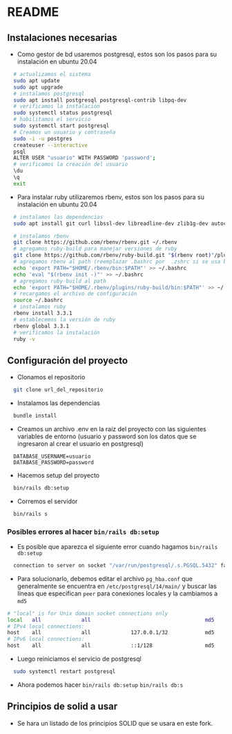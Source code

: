 # README

## Instalaciones necesarias
- Como gestor de bd usaremos postgresql, estos son los pasos para su instalación en ubuntu 20.04
```bash
  # actualizamos el sistema
  sudo apt update
  sudo apt upgrade
  # instalamos postgresql
  sudo apt install postgresql postgresql-contrib libpq-dev
  # verificamos la instalación
  sudo systemctl status postgresql
  # habilitamos el servicio
  sudo systemctl start postgresql
  # Creamos un usuario y contraseña
  sudo -i -u postgres
  createuser --interactive
  psql
  ALTER USER "usuario" WITH PASSWORD 'password';
  # verificamos la creación del usuario
  \du
  \q
  exit
```
  
- Para instalar ruby utilizaremos rbenv, estos son los pasos para su instalación en ubuntu 20.04
```bash
  # instalamos las dependencias
  sudo apt install git curl libssl-dev libreadline-dev zlib1g-dev autoconf bison build-essential libyaml-dev libsqlite3-dev sqlite3 libxml2-dev libxslt1-dev libcurl4-openssl-dev software-properties-common libffi-dev

  # instalamos rbenv
  git clone https://github.com/rbenv/rbenv.git ~/.rbenv
  # agregamos ruby-build para manejar versiones de ruby
  git clone https://github.com/rbenv/ruby-build.git "$(rbenv root)"/plugins/ruby-build
  # agregamos rbenv al path (reemplazar .bashrc por  .zshrc si se usa bash)
  echo 'export PATH="$HOME/.rbenv/bin:$PATH"' >> ~/.bashrc
  echo 'eval "$(rbenv init -)"' >> ~/.bashrc
  # agregamos ruby-build al path
  echo 'export PATH="$HOME/.rbenv/plugins/ruby-build/bin:$PATH"' >> ~/.bashrc
  # recargamos el archivo de configuración
  source ~/.bashrc
  # instalamos ruby
  rbenv install 3.3.1
  # establecemos la versión de ruby
  rbenv global 3.3.1
  # verificamos la instalación
  ruby -v
```

## Configuración del proyecto
- Clonamos el repositorio
```bash
  git clone url_del_repositorio
```
- Instalamos las dependencias
```bash
  bundle install
```
- Creamos un archivo .env en la raíz del proyecto con las siguientes variables de entorno (usuario y password son los datos que se ingresaron al crear el usuario en postgresql)
```
  DATABASE_USERNAME=usuario
  DATABASE_PASSWORD=password
```
- Hacemos setup del proyecto
```bash
  bin/rails db:setup
```
- Corremos el servidor
```bash
  bin/rails s
```
### Posibles errores al hacer `bin/rails db:setup`
- Es posible que aparezca el siguiente error cuando hagamos `bin/rails db:setup`
```bash
  connection to server on socket "/var/run/postgresql/.s.PGSQL.5432" failed: FATAL:  Peer authentication failed for user
```
- Para solucionarlo, debemos editar el archivo `pg_hba.conf` que generalmente se encuentra en `/etc/postgresql/14/main/` y buscar las líneas que especifican `peer` para conexiones locales y la cambiamos a `md5`
```bash
# "local" is for Unix domain socket connections only
local   all             all                                     md5
# IPv4 local connections:
host    all             all             127.0.0.1/32            md5
# IPv6 local connections:
host    all             all             ::1/128                 md5
```
- Luego reiniciamos el servicio de postgresql
```bash
  sudo systemctl restart postgresql
```
- Ahora podemos hacer `bin/rails db:setup` `bin/rails db:s`
## Principios de solid a usar
- Se hara un listado de los principios SOLID que se usara en este fork.